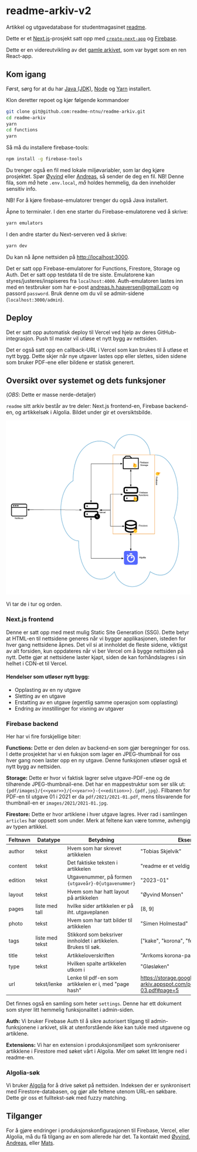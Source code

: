 # readme-arkiv-v2
Artikkel og utgavedatabase for studentmagasinet [readme](https://readme.abakus.no/).


Dette er et [Next.js](https://nextjs.org/)-prosjekt satt opp med [`create-next-app`](https://github.com/vercel/next.js/tree/canary/packages/create-next-app) og [Firebase](https://firebase.google.com/).

Dette er en videreutvikling av det [gamle arkivet](https://github.com/readme-ntnu/readme-arkiv), som var byget som en ren React-app.

## Kom igang

Først, sørg for at du har [Java (JDK)](https://openjdk.java.net/install/), [Node](https://nodejs.org) og [Yarn](https://yarnpkg.com) installert.

Klon deretter repoet og kjør følgende kommandoer

```bash
git clone git@github.com:readme-ntnu/readme-arkiv.git
cd readme-arkiv
yarn 
cd functions
yarn 
```

Så må du installere firebase-tools:
```bash
npm install -g firebase-tools
```

Du trenger også en fil med lokale miljøvariabler, som lar deg kjøre prosjektet. Spør [Øyvind](https://github.com/Oyveloper) eller [Andreas](https://github.com/AndreasHaaversen), så sender de deg en fil.
NB! Denne fila, som _må_ hete `.env.local`, _*må*_ holdes hemmelig, da den inneholder sensitiv info.

NB! For å kjøre firebase-emulatorer trenger du også Java installert.

Åpne to terminaler. I den ene starter du Firebase-emulatorene ved å skrive:
```bash
yarn emulators
```
I den andre starter du Next-serveren ved å skrive:
```bash
yarn dev
```


Du kan nå åpne nettsiden på [http://localhost:3000](http://localhost:3000).

Det er satt opp Firebase-emulatorer for Functions, Firestore, Storage og Auth. Det er satt opp testdata til de tre siste. Emulatorene kan styres/justeres/inspiseres fra `localhost:4000`. Auth-emulatoren lastes inn med en testbruker som har e-post andreas.h.haaversen@gmail.com og passord `password`. Bruk denne om du vil se admin-sidene (`localhost:3000/admin`).

## Deploy
Det er satt opp automatisk deploy til Vercel ved hjelp av deres GitHub-integrasjon. Push til master vil utløse et nytt bygg av nettsiden.

Det er også satt opp en callback-URL i Vercel som kan brukes til å utløse et nytt bygg. Dette skjer når nye utgaver lastes opp eller slettes, siden sidene som bruker PDF-ene eller bildene er statisk generert.

## Oversikt over systemet og dets funksjoner
(*OBS*: Dette er masse nerde-detaljer)

`readme` sitt arkiv består av tre deler: Next.js frontend-en, Firebase backend-en, og artikkelsøk i Algolia. Bildet under gir et oversiktsbilde.

![Overblikksbilde av arkitekturen](Architecture.png)


Vi tar de i tur og orden.

### Next.js frontend
Denne er satt opp med mest mulig Static Site Generation (SSG). Dette betyr at HTML-en til nettsidene generes når vi bygger applikasjonen, isteden for hver gang nettsidene åpnes. Det vil si at innholdet de fleste sidene, viktigst av alt forsiden, kun oppdateres når vi ber Vercel om å bygge nettsiden på nytt. Dette gjør at nettsidene laster kjapt, siden de kan forhåndslagres i sin helhet i CDN-et til Vercel. 

#### Hendelser som utløser nytt bygg:
* Opplasting av en ny utgave
* Sletting av en utgave
* Erstatting av en utgave (egentlig samme operasjon som opplasting)
* Endring av innstillinger for visning av utgaver

### Firebase backend
Her har vi fire forskjellige biter:

**Functions:** Dette er den delen av backend-en som gjør beregninger for oss. I dette prosjektet har vi en fuksjon som lager en JPEG-thumbnail for oss hver gang noen laster opp en ny utgave. Denne funksjonen utløser også et nytt bygg av nettsiden.

**Storage:** Dette er hvor vi faktisk lagrer selve utgave-PDF-ene og de tilhørende JPEG-thumbnail-ene. Det har en mappestruktur som ser slik ut: `{pdf/images}/{<<year>>}/{<<year>>}-{<<edition>>}.{pdf,jpg}`. Filbanen for PDF-en til utgave 01 i 2021 er da `pdf/2021/2021-01.pdf`, mens tilsvarende for thumbnail-en er `images/2021/2021-01.jpg`.


**Firestore:** Dette er hvor artiklene i hver utgave lagres. Hver rad i samlingen `articles` har oppsett som under. Merk at feltene kan være tomme, avhengig av typen artikkel.

| Feltnavn | Datatype        | Betydning                                                      | Eksempel                                                                            |
| -------- | --------------- | -------------------------------------------------------------- | ----------------------------------------------------------------------------------- |
| author   | tekst           | Hvem som har skrevet artikkelen                                | "Tobias Skjelvik"                                                                   |
| content  | tekst           | Det faktiske teksten i artikkelen                              | "readme er et veldig kult magasin..."                                               |
| edition  | tekst           | Utgavenummer, på formen `{utgaveår}-0{utgavenummer}`           | "2023-01"                                                                           |
| layout   | tekst           | Hvem som har hatt layout på artikkelen                         | "Øyvind Monsen"                                                                     |
| pages    | liste med tall  | hvilke sider artikkelen er på iht. utgaveplanen                | [8, 9]                                                                              |
| photo    | tekst           | Hvem som har tatt bilder til artikkelen                        | "Simen Holmestad"                                                                   |
| tags     | liste med tekst | Stikkord som beksriver innholdet i artikkelen. Brukes til søk. | ["kake", "korona", "fest"]                                                          |
| title    | tekst           | Artikkeloverskriften                                           | "Arrkoms korona-party: Hva er greia?"                                               |
| type     | tekst           | Hvilken spalte artikkelen utkom i                              | "Gløsløken"                                                                         |
| url      | tekst/lenke     | Lenke til pdf-en som artikkelen er i, med "page hash"          | https://storage.googleapis.com/readme-arkiv.appspot.com/pdf/2021/2021-03.pdf#page=5 |

Det finnes også en samling som heter `settings`. Denne har ett dokument som styrer litt hemmelig funksjonalitet i admin-siden.

**Auth:** Vi bruker Firebase Auth til å sikre autorisert tilgang til admin-funksjonene i arkivet, slik at utenforstående ikke kan tukle med utgavene og artiklene.

**Extensions:** Vi har en extension i produksjonsmiljøet som synkroniserer artikklene i Firestore med søket vårt i Algolia. Mer om søket litt lengre ned i readme-en.


### Algolia-søk
Vi bruker [Algolia](https://www.algolia.com/) for å drive søket på nettsiden. Indeksen der er synkronisert med Firestore-databasen, og gjør alle feltene utenom URL-en søkbare. Dette gir oss et fulltekst-søk med fuzzy matching.

## Tilganger
For å gjøre endringer i produksjonskonfigurasjonen til Firebase, Vercel, eller Algolia, må du få tilgang av en som allerede har det. Ta kontakt med [Øyvind](https://github.com/Oyveloper), [Andreas](https://github.com/AndreasHaaversen), eller [Mats](https://github.com/draperunner).
